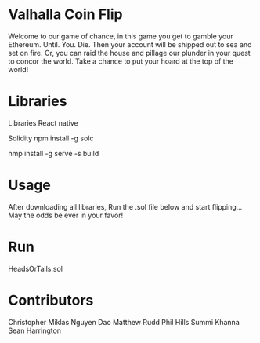 # Valhalla Coin Flip

Welcome to our game of chance, in this game you get to gamble your Ethereum. Until. You. Die. Then your account will be shipped out to sea and set on fire. Or, you can raid the house and pillage our plunder in your quest to concor the world. Take a chance to put your hoard at the top of the world!

# Libraries

Libraries React native

Solidity npm install -g solc

nmp install -g serve -s build

# Usage

After downloading all libraries, Run the .sol file below and start flipping... May the odds be ever in your favor!

# Run

HeadsOrTails.sol

# Contributors

Christopher Miklas
Nguyen Dao
Matthew Rudd
Phil Hills
Summi Khanna
Sean Harrington

